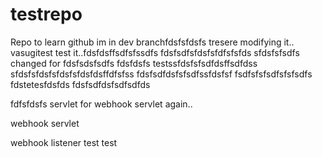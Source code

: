 # testrepo
Repo to learn github
im in dev branchfdsfsfdsfs
tresere
modifying it.. vasugitest
test it..fdsfdsffsdfsfssdfs
fdsfsdfsfdsfsfdfsfsfds
sfdsfsfsdfs
changed for fdsfsdsfsdfs fdsfdsfs
testssfdsfsfsdfdsffsdfdss
sfdsfsfdsfsfdsfsfdsfdsffdfsfss
fdsfsdfdsfsfsdfssfdsfsf
fsdfsfsfsdfsfsfsdfs
fdstetesfdsfds
fdsfsdfdsfsdfsdfds

fdfsfdsfs
servlet for webhook
servlet again..

webhook servlet

webhook listener
test
test
